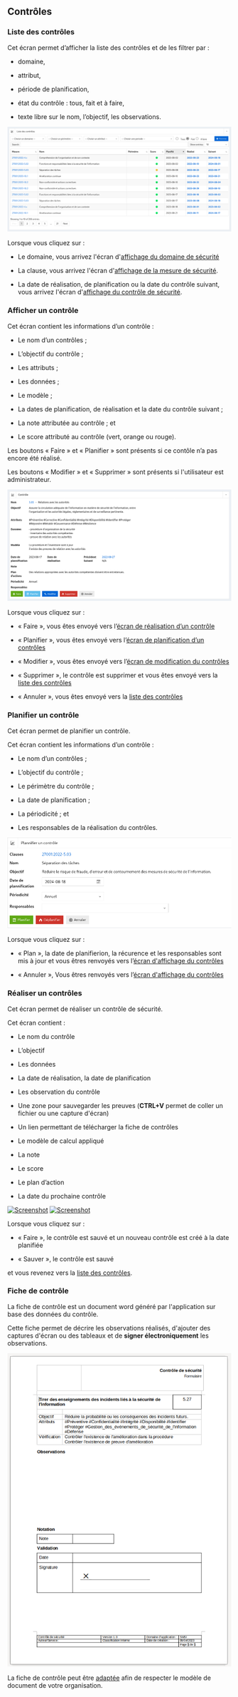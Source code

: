 ## Contrôles

### Liste des contrôles <a name="list"></a>

Cet écran permet d’afficher la liste des contrôles et de les filtrer par :

* domaine,

* attribut,

* période de planification,

* état du contrôle : tous, fait et à faire,

* texte libre sur le nom, l’objectif, les observations.

[![Screenshot](images/c1.fr.png)](images/c1.fr.png)

Lorsque vous cliquez sur :

* Le domaine, vous arrivez l'écran d'[affichage du domaine de sécurité](config.fr.md/#domains)

* La clause, vous arrivez l'écran d'[affichage de la mesure de sécurité](measures.fr.md/#show).

* La date de réalisation, de planification ou la date du contrôle suivant, vous arrivez l'écran d'[affichage du contrôle de sécurité](#show).

### Afficher un contrôle <a name="show"></a>

Cet écran contient les informations d’un contrôle :

* Le nom d’un contrôles ;

* L’objectif du contrôle ;

* Les attributs ;

* Les données ;

* Le modèle ;

* La dates de planification, de réalisation et la date du contrôle suivant ;

* La note attributée au contrôle ; et

* Le score attributé au contrôle (vert, orange ou rouge).

Les boutons « Faire » et « Planifier » sont présents si ce contôle n’a pas encore été réalisé.

Les boutons « Modifier » et « Supprimer » sont présents si l'utilisateur est administrateur.

 [![Screenshot](images/c2.fr.png)](images/c2.fr.png)

Lorsque vous cliquez sur :

* « Faire », vous êtes envoyé vers l’[écran de réalisation d’un contrôle](#make)

* « Planifier », vous êtes envoyé vers l’[écran de planification d’un contrôles](#plan)

* « Modifier », vous êtes envoyé vers l’[écran de modification du contrôles](#edit)

* « Supprimer », le contrôle est supprimer et vous êtes envoyé vers la [liste des contrôles](#list)

* « Annuler », vous êtes envoyé vers la [liste des contrôles](#list)

### Planifier un contrôle<a name="plan"></a>

Cet écran permet de planifier un contrôle.

Cet écran contient les informations d’un contrôle :

* Le nom d’un contrôles ;

* L’objectif du contrôle ;

* Le périmètre du contrôle ;

* La date de planification ;

* La périodicité ; et

* Les responsables de la réalisation du contrôles.

[![Screenshot](images/c5.fr.png)](images/c5.fr.png)

Lorsque vous cliquez sur :

* « Plan », la date de planifierion, la récurence et les responsables sont mis à jour et vous êtres renvoyés vers l’[écran d'affichage du contrôles](#show)

* « Annuler », Vous êtres renvoyés vers l’[écran d'affichage du contrôles](#show)


### Réaliser un contrôles <a name="make"></a>

Cet écran permet de réaliser un contrôle de sécurité.

Cet écran contient :

* Le nom du contrôle

* L’objectif

* Les données

* La date de réalisation, la date de planification

* Les observation du contrôle

* Une zone pour sauvegarder les preuves (**CTRL+V** permet de coller un fichier ou une capture d'écran)

* Un lien permettant de télécharger la fiche de contrôles

* Le modèle de calcul appliqué

* La note

* Le score

* Le plan d’action

* La date du prochaine contrôle

[![Screenshot](images/c3.fr.png)](images/c3.fr.png)
[![Screenshot](images/c4.fr.png)](images/c4.fr.png)

Lorsque vous cliquez sur :

* « Faire », le contrôle est sauvé et un nouveau contrôle est créé à la date planifiée

* « Sauver », le contrôle est sauvé


et vous revenez vers la [liste des contrôles](#list).


### Fiche de contrôle <a name="sheet"></a>


La fiche de contrôle est un document word généré par l'application sur base des données du contrôle.

Cette fiche permet de décrire les observations réalisés, d'ajouter des captures d'écran ou des tableaux et de __signer électroniquement__ les observations.

[![Screenshot](images/report3.png)](images/report3.png)

La fiche de contrôle peut être [adaptée](config.fr.md/#documents) afin de respecter le modèle de document de votre organisation.
